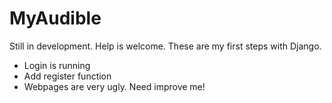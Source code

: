 # MyAudible


Still in development. Help is welcome. These are my first steps with Django. 

- Login is running
- Add register function 
- Webpages are very ugly. Need improve me!